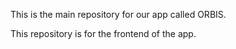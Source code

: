 This is the main repository for our app called ORBIS.

This repository is for the frontend of the app.
